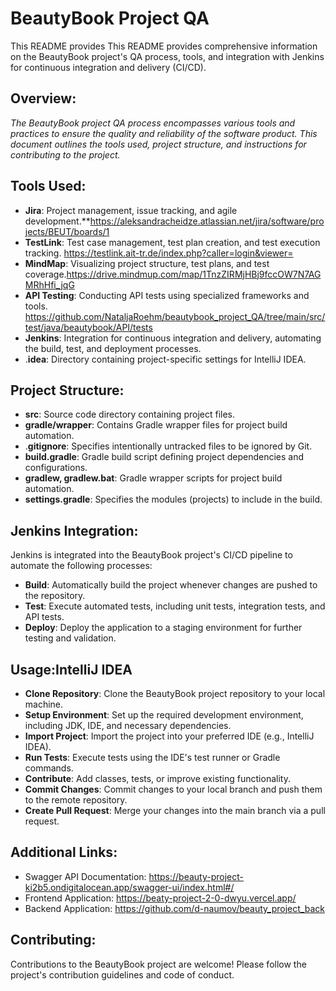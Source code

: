 # **BeautyBook Project QA**
This README provides This README provides comprehensive information on the BeautyBook project's QA process, tools, 
and integration with Jenkins for continuous integration and delivery (CI/CD).

## Overview:
_The BeautyBook project QA process encompasses various tools and practices to ensure the quality and reliability of the software product. 
This document outlines the tools used, project structure, and instructions for contributing to the project._

## Tools Used:
* **Jira**: Project management, issue tracking, and agile development.**https://aleksandracheidze.atlassian.net/jira/software/projects/BEUT/boards/1
* **TestLink**: Test case management, test plan creation, and test execution tracking. https://testlink.ait-tr.de/index.php?caller=login&viewer=
* **MindMap**: Visualizing project structure, test plans, and test coverage.https://drive.mindmup.com/map/1TnzZIRMjHBj9fccOW7N7AGMRhHfi_jqG
* **API Testing**: Conducting API tests using specialized frameworks and tools. https://github.com/NataljaRoehm/beautybook_project_QA/tree/main/src/test/java/beautybook/API/tests
* **Jenkins**: Integration for continuous integration and delivery, automating the build, test, and deployment processes.
* .**idea**: Directory containing project-specific settings for IntelliJ IDEA.

## Project Structure:
* **src**: Source code directory containing project files.
* **gradle/wrapper**: Contains Gradle wrapper files for project build automation.
* .**gitignore**: Specifies intentionally untracked files to be ignored by Git.
* **build.gradle**: Gradle build script defining project dependencies and configurations.
* **gradlew, gradlew.bat**: Gradle wrapper scripts for project build automation.
* **settings.gradle**: Specifies the modules (projects) to include in the build.

## Jenkins Integration:
Jenkins is integrated into the BeautyBook project's CI/CD pipeline to automate the following processes:
* **Build**: Automatically build the project whenever changes are pushed to the repository.
* **Test**: Execute automated tests, including unit tests, integration tests, and API tests.
* **Deploy**: Deploy the application to a staging environment for further testing and validation.

## Usage:IntelliJ IDEA
* **Clone Repository**: Clone the BeautyBook project repository to your local machine.
* **Setup Environment**: Set up the required development environment, including JDK, IDE, and necessary dependencies.
* **Import Project**: Import the project into your preferred IDE (e.g., IntelliJ IDEA).
* **Run Tests**: Execute tests using the IDE's test runner or Gradle commands.
* **Contribute**: Add classes, tests, or improve existing functionality.
* **Commit Changes**: Commit changes to your local branch and push them to the remote repository.
* **Create Pull Request**: Merge your changes into the main branch via a pull request.

## Additional Links:
* Swagger API Documentation: https://beauty-project-ki2b5.ondigitalocean.app/swagger-ui/index.html#/
* Frontend Application: https://beaty-project-2-0-dwyu.vercel.app/
* Backend Application: https://github.com/d-naumov/beauty_project_back

## Contributing:
Contributions to the BeautyBook project are welcome! Please follow the project's contribution guidelines and code of conduct.

